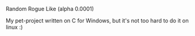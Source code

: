 Random Rogue Like (alpha 0.0001)

My pet-project written on C for Windows, but it's not too hard to do it on linux :)
